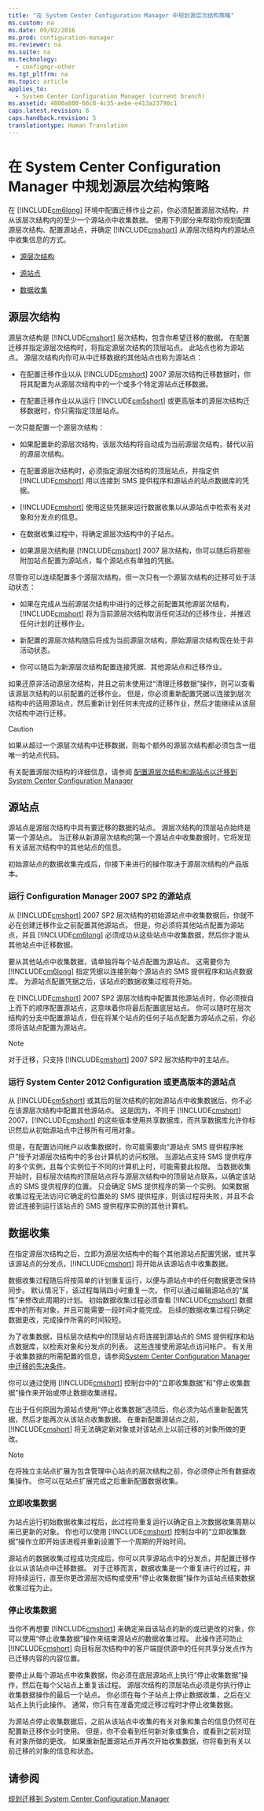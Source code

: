 ```yaml
---
title: "在 System Center Configuration Manager 中规划源层次结构策略"
ms.custom: na
ms.date: 09/02/2016
ms.prod: configuration-manager
ms.reviewer: na
ms.suite: na
ms.technology: 
  - configmgr-other
ms.tgt_pltfrm: na
ms.topic: article
applies_to: 
  - System Center Configuration Manager (current branch)
ms.assetid: 4800a800-66c8-4c35-aebe-e413a23790c1
caps.latest.revision: 6
caps.handback.revision: 5
translationtype: Human Translation
---
```

# 在 System Center Configuration Manager 中规划源层次结构策略
在 [!INCLUDE[cm6long](../LocTest/includes/cm6long_md.md)] 环境中配置迁移作业之前，你必须配置源层次结构，并从该层次结构内的至少一个源站点中收集数据。 使用下列部分来帮助你规划配置源层次结构、配置源站点，并确定 [!INCLUDE[cmshort](../LocTest/includes/cmshort_md.md)] 从源层次结构内的源站点中收集信息的方式。  
  
-   [源层次结构](#BKMK_Source_Hierarchies)  
  
-   [源站点](#BKMK_Source_Sites)  
  
-   [数据收集](#BKMK_Data_Gathering)  
  
##  <a name="BKMK_Source_Hierarchies"></a> 源层次结构  
 源层次结构是 [!INCLUDE[cmshort](../LocTest/includes/cmshort_md.md)] 层次结构，包含你希望迁移的数据。 在配置迁移并指定源层次结构时，将指定源层次结构的顶层站点。 此站点也称为源站点。 源层次结构内你可从中迁移数据的其他站点也称为源站点：  
  
-   在配置迁移作业以从 [!INCLUDE[cmshort](../LocTest/includes/cmshort_md.md)] 2007 源层次结构迁移数据时，你将其配置为从源层次结构中的一个或多个特定源站点迁移数据。  
  
-   在配置迁移作业以从运行 [!INCLUDE[cm5short](../LocTest/includes/cm5short_md.md)] 或更高版本的源层次结构迁移数据时，你只需指定顶层站点。  
  
 一次只能配置一个源层次结构：  
  
-   如果配置新的源层次结构，该层次结构将自动成为当前源层次结构，替代以前的源层次结构。  
  
-   在配置源层次结构时，必须指定源层次结构的顶层站点，并指定供 [!INCLUDE[cmshort](../LocTest/includes/cmshort_md.md)] 用以连接到 SMS 提供程序和源站点的站点数据库的凭据。  
  
-   [!INCLUDE[cmshort](../LocTest/includes/cmshort_md.md)] 使用这些凭据来运行数据收集以从源站点中检索有关对象和分发点的信息。  
  
-   在数据收集过程中，将确定源层次结构中的子站点。  
  
-   如果源层次结构是 [!INCLUDE[cmshort](../LocTest/includes/cmshort_md.md)] 2007 层次结构，你可以随后将那些附加站点配置为源站点，每个源站点有单独的凭据。  
  
 尽管你可以连续配置多个源层次结构，但一次只有一个源层次结构的迁移可处于活动状态：  
  
-   如果在完成从当前源层次结构中进行的迁移之前配置其他源层次结构，[!INCLUDE[cmshort](../LocTest/includes/cmshort_md.md)] 将为当前源层次结构取消任何活动的迁移作业，并推迟任何计划的迁移作业。  
  
-   新配置的源层次结构随后将成为当前源层次结构，原始源层次结构现在处于非活动状态。  
  
-   你可以随后为新源层次结构配置连接凭据、其他源站点和迁移作业。  
  
 如果还原非活动源层次结构，并且之前未使用过“清理迁移数据”操作，则可以查看该源层次结构的以前配置的迁移作业。 但是，你必须重新配置凭据以连接到层次结构中的适用源站点，然后重新计划任何未完成的迁移作业，然后才能继续从该层次结构中进行迁移。  
  
> [!CAUTION]  
>  如果从超过一个源层次结构中迁移数据，则每个额外的源层次结构都必须包含一组唯一的站点代码。  
  
 有关配置源层次结构的详细信息，请参阅 [配置源层次结构和源站点以迁移到 System Center Configuration Manager](../LocTest/Configuring-source-hierarchies-and-source-sites-for-migration-to-System-Center-Configuration-Manager.md)  
  
##  <a name="BKMK_Source_Sites"></a> 源站点  
 源站点是源层次结构中具有要迁移的数据的站点。 源层次结构的顶层站点始终是第一个源站点。 当迁移从新源层次结构的第一个源站点中收集数据时，它将发现有关该层次结构中的其他站点的信息。  
  
 初始源站点的数据收集完成后，你接下来进行的操作取决于源层次结构的产品版本。  
  
### 运行 Configuration Manager 2007 SP2 的源站点  
 从 [!INCLUDE[cmshort](../LocTest/includes/cmshort_md.md)] 2007 SP2 层次结构的初始源站点中收集数据后，你就不必在创建迁移作业之前配置其他源站点。 但是，你必须将其他站点配置为源站点，并且 [!INCLUDE[cm6long](../LocTest/includes/cm6long_md.md)] 必须成功从这些站点中收集数据，然后你才能从其他站点中迁移数据。  
  
 要从其他站点中收集数据，请单独将每个站点配置为源站点。 这需要你为 [!INCLUDE[cm6long](../LocTest/includes/cm6long_md.md)] 指定凭据以连接到每个源站点的 SMS 提供程序和站点数据库。 为源站点配置凭据之后，该站点的数据收集过程将开始。  
  
 在 [!INCLUDE[cmshort](../LocTest/includes/cmshort_md.md)] 2007 SP2 源层次结构中配置其他源站点时，你必须按自上而下的顺序配置源站点，这意味着你将最后配置底层站点。 你可以随时在层次结构的分支中配置源站点，但在将某个站点的任何子站点配置为源站点之前，你必须将该站点配置为源站点。  
  
> [!NOTE]  
>  对于迁移，只支持 [!INCLUDE[cmshort](../LocTest/includes/cmshort_md.md)] 2007 SP2 层次结构中的主站点。  
  
### 运行 System Center 2012 Configuration 或更高版本的源站点  
 从 [!INCLUDE[cm5short](../LocTest/includes/cm5short_md.md)] 或其后的层次结构的初始源站点中收集数据后，你不必在该源层次结构中配置其他源站点。 这是因为，不同于 [!INCLUDE[cmshort](../LocTest/includes/cmshort_md.md)] 2007，[!INCLUDE[cmshort](../LocTest/includes/cmshort_md.md)] 的这些版本使用共享数据库，而共享数据库允许你标识然后从初始源站点中迁移所有可用对象。  
  
 但是，在配置访问帐户以收集数据时，你可能需要向“源站点 SMS 提供程序帐户”授予对源层次结构中的多台计算机的访问权限。 当源站点支持 SMS 提供程序的多个实例，且每个实例位于不同的计算机上时，可能需要此权限。 当数据收集开始时，目标层次结构的顶层站点将与源层次结构中的顶层站点联系，以确定该站点的 SMS 提供程序的位置。 只会确定 SMS 提供程序的第一个实例。 如果数据收集过程无法访问它确定的位置处的 SMS 提供程序，则该过程将失败，并且不会尝试连接到运行该站点的 SMS 提供程序实例的其他计算机。  
  
##  <a name="BKMK_Data_Gathering"></a> 数据收集  
 在指定源层次结构之后，立即为源层次结构中的每个其他源站点配置凭据，或共享该源站点的分发点，[!INCLUDE[cmshort](../LocTest/includes/cmshort_md.md)] 将开始从该源站点中收集数据。  
  
 数据收集过程随后将按简单的计划重复运行，以便与源站点中的任何数据更改保持同步。 默认情况下，该过程每隔四小时重复一次。 你可以通过编辑源站点的“属性”来修改此周期的计划。 初始数据收集过程必须查看 [!INCLUDE[cmshort](../LocTest/includes/cmshort_md.md)] 数据库中的所有对象，并且可能需要一段时间才能完成。 后续的数据收集过程只确定数据更改，完成操作所需的时间较短。  
  
 为了收集数据，目标层次结构中的顶层站点将连接到源站点的 SMS 提供程序和站点数据库，以检索对象和分发点的列表。 这些连接使用源站点访问帐户。 有关用于收集数据的所需配置的信息，请参阅[System Center Configuration Manager 中迁移的先决条件](../LocTest/Prerequisites-for-migration-in-System-Center-Configuration-Manager.md)。  
  
 你可以通过使用 [!INCLUDE[cmshort](../LocTest/includes/cmshort_md.md)] 控制台中的“立即收集数据”和“停止收集数据”操作来开始或停止数据收集进程。  
  
 在出于任何原因为源站点使用“停止收集数据”选项后，你必须为站点重新配置凭据，然后才能再次从该站点收集数据。 在重新配置源站点之前，[!INCLUDE[cmshort](../LocTest/includes/cmshort_md.md)] 将无法确定新对象或对该站点上以前迁移的对象所做的更改。  
  
> [!NOTE]  
>  在将独立主站点扩展为包含管理中心站点的层次结构之前，你必须停止所有数据收集操作。 你可以在站点扩展完成之后重新配置数据收集。  
  
### 立即收集数据  
 为站点运行初始数据收集过程后，此过程将重复运行以确定自上次数据收集周期以来已更新的对象。 你也可以使用 [!INCLUDE[cmshort](../LocTest/includes/cmshort_md.md)] 控制台中的“立即收集数据”操作立即开始该进程并重新设置下一个周期的开始时间。  
  
 源站点的数据收集过程成功完成后，你可以共享源站点中的分发点，并配置迁移作业以从该站点中迁移数据。 对于迁移而言，数据收集是一个重复进行的过程，并将持续运行，直至你更改源层次结构或使用“停止收集数据”操作为该站点结束数据收集过程为止。  
  
### 停止收集数据  
 当你不再想要 [!INCLUDE[cmshort](../LocTest/includes/cmshort_md.md)] 来确定来自该站点的新的或已更改的对象，你可以使用“停止收集数据”操作来结束源站点的数据收集过程。 此操作还可防止 [!INCLUDE[cmshort](../LocTest/includes/cmshort_md.md)] 向目标层次结构中的客户端提供源中的任何共享分发点作为已迁移内容的内容位置。  
  
 要停止从每个源站点中收集数据，你必须在底层源站点上执行“停止收集数据”操作，然后在每个父站点上重复该过程。 源层次结构的顶层站点必须是你执行停止收集数据操作的最后一个站点。 你必须在每个子站点上停止数据收集，之后在父站点上执行此操作。 通常，你只有在准备完成迁移过程时才停止收集数据。  
  
 为源站点停止收集数据后，之前从该站点中收集的有关对象和集合的信息仍然可在配置新迁移作业时使用。 但是，你不会看到任何新对象或集合，或看到之前对现有对象所做的更改。 如果重新配置源站点并再次开始收集数据，你将看到有关以前迁移的对象的信息和状态。  
  
## 请参阅  
 [规划迁移到 System Center Configuration Manager](../LocTest/Planning-for-migration-to-System-Center-Configuration-Manager.md)